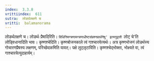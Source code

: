 ```yaml
---
index:  3.3.8
vrittiindex:  611
sutra:  लोडर्थलक्षणे च
vritti:  balamanorama 
---
```


लोडर्थलक्षणे च। लोडर्थः प्रैषादिरिति। `विधिनिमन्त्रणामन्त्रणाधीष्टसंप्रश्नप्रार्थनेषु' इत्यनुवृत्तौ `लोट् चे'ति लोड्विधानादिति भावः। कृष्णश्चेदिति। कृष्णबोजनकाले त्वं गाश्चारयेत्यर्थः। अत्र कृष्णभोजनं लोडर्थस्य गोचारणप्रैषस्य लक्षणम्, परिच्छेदकमिति यावत्। पक्षे लुट्लृटाविति। कृष्णश्चेद्भोक्ता, भोक्ष्यते वा, त्वं गाश्चारयेत्युदाहार्यम्।

